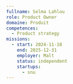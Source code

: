 ```yaml
---
fullname: Selma Lahlou
role: Product Owner
domaine: Produit
competences:
  - Product strategy
missions:
  - start: 2024-11-18
    end: 2025-12-31
    employer: Malt
    status: independent
    startups:
      - snu
---
```

